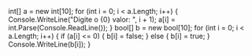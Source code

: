 int[] a = new int[10];
for (int i = 0; i < a.Length; i++)
{
    Console.WriteLine("Digite o {0} valor: ", i + 1);
    a[i] = int.Parse(Console.ReadLine());
}
bool[] b = new bool[10];
for (int i = 0; i < a.Length; i++)
{
    if (a[i] <= 0)
    {
        b[i] = false;
    }
    else
    {
        b[i] = true;
    }
    Console.WriteLine(b[i]);
}
